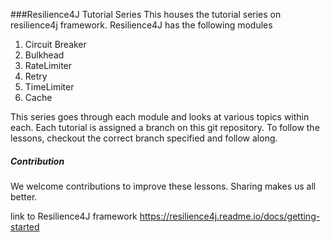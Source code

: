 ###Resilience4J Tutorial Series
This houses the tutorial series on resilience4j framework. Resilience4J has the following modules
1. Circuit Breaker
2. Bulkhead
3. RateLimiter
4. Retry
5. TimeLimiter
6. Cache

This series goes through each module and looks at various topics within each. Each tutorial is assigned
a branch on this git repository. To follow the lessons, checkout the correct branch specified and follow along.


##### Contribution
We welcome contributions to improve these lessons. Sharing makes us all better.

link to Resilience4J framework https://resilience4j.readme.io/docs/getting-started